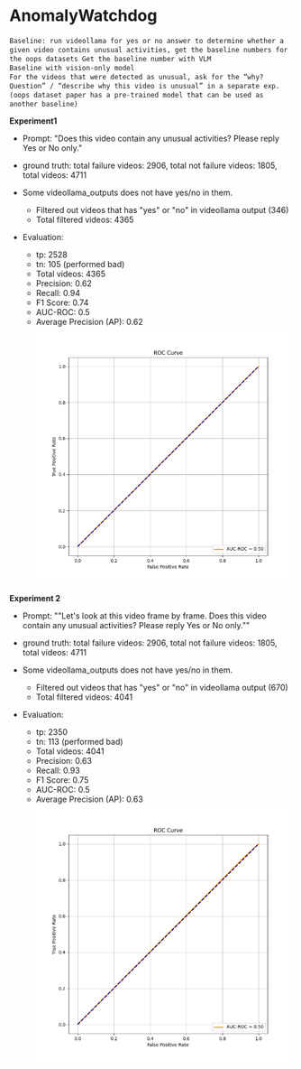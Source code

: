 # AnomalyWatchdog

```
Baseline: run videollama for yes or no answer to determine whether a given video contains unusual activities, get the baseline numbers for the oops datasets Get the baseline number with VLM
Baseline with vision-only model
For the videos that were detected as unusual, ask for the “why? Question” / “describe why this video is unusual” in a separate exp.
(oops dataset paper has a pre-trained model that can be used as another baseline)
```

**Experiment1**

- Prompt: "Does this video contain any unusual activities? Please reply Yes or No only."
- ground truth: total failure videos: 2906, total not failure videos: 1805, total videos: 4711
- Some videollama_outputs does not have yes/no in them.
  - Filtered out videos that has "yes" or "no" in videollama output (346)
  - Total filtered videos: 4365
- Evaluation:

  - tp: 2528
  - tn: 105 (performed bad)
  - Total videos: 4365
  - Precision: 0.62
  - Recall: 0.94
  - F1 Score: 0.74
  - AUC-ROC: 0.5
  - Average Precision (AP): 0.62
    ![Alt text](results/prompt1/roc_curve.png)

**Experiment 2**

- Prompt: ""Let's look at this video frame by frame. Does this video contain any unusual activities? Please reply Yes or No only.""
- ground truth: total failure videos: 2906, total not failure videos: 1805, total videos: 4711
- Some videollama_outputs does not have yes/no in them.
  - Filtered out videos that has "yes" or "no" in videollama output (670)
  - Total filtered videos: 4041
- Evaluation:

  - tp: 2350
  - tn: 113 (performed bad)
  - Total videos: 4041
  - Precision: 0.63
  - Recall: 0.93
  - F1 Score: 0.75
  - AUC-ROC: 0.5
  - Average Precision (AP): 0.63
    ![Alt text](results/prompt2/roc_curve.png)
